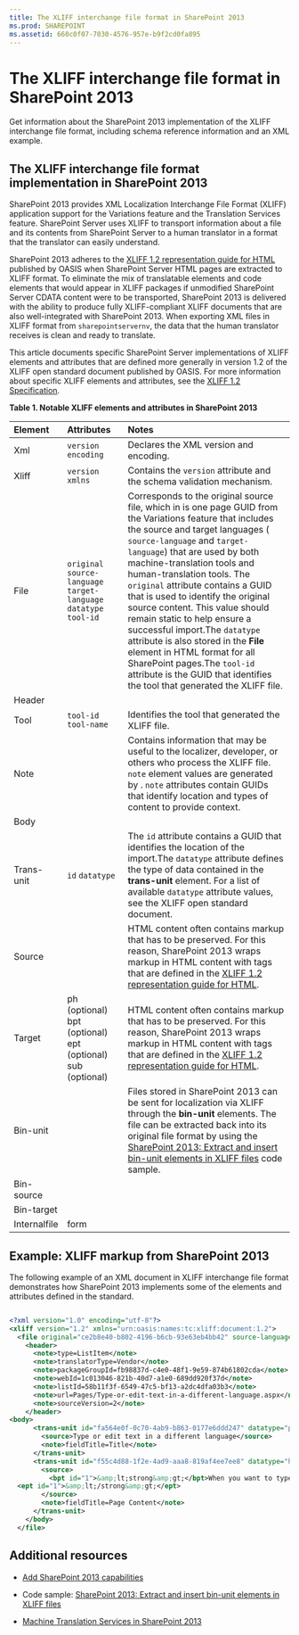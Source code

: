 ```yaml
---
title: The XLIFF interchange file format in SharePoint 2013
ms.prod: SHAREPOINT
ms.assetid: 660c0f07-7030-4576-957e-b9f2cd0fa895
---
```



# The XLIFF interchange file format in SharePoint 2013
Get information about the SharePoint 2013 implementation of the XLIFF interchange file format, including schema reference information and an XML example. 
## The XLIFF interchange file format implementation in SharePoint 2013

SharePoint 2013 provides XML Localization Interchange File Format (XLIFF) application support for the Variations feature and the Translation Services feature. SharePoint Server uses XLIFF to transport information about a file and its contents from SharePoint Server to a human translator in a format that the translator can easily understand. 
  
    
    
SharePoint 2013 adheres to the  [XLIFF 1.2 representation guide for HTML](http://docs.oasis-open.org/xliff/v1.2/xliff-profile-html/xliff-profile-html-1.2-cd02.mdl) published by OASIS when SharePoint Server HTML pages are extracted to XLIFF format. To eliminate the mix of translatable elements and code elements that would appear in XLIFF packages if unmodified SharePoint Server CDATA content were to be transported, SharePoint 2013 is delivered with the ability to produce fully XLIFF-compliant XLIFF documents that are also well-integrated with SharePoint 2013. When exporting XML files in XLIFF format from `sharepointservernv`, the data that the human translator receives is clean and ready to translate. 
  
    
    
This article documents specific SharePoint Server implementations of XLIFF elements and attributes that are defined more generally in version 1.2 of the XLIFF open standard document published by OASIS. For more information about specific XLIFF elements and attributes, see the  [XLIFF 1.2 Specification](http://docs.oasis-open.org/xliff/xliff-core/xliff-core.mdl). 
  
    
    

  
    
    

**Table 1. Notable XLIFF elements and attributes in SharePoint 2013**


|**Element**|**Attributes**|**Notes**|
|:-----|:-----|:-----|
|Xml | `version` `encoding`|Declares the XML version and encoding. |
|Xliff | `version` `xmlns`|Contains the  `version` attribute and the schema validation mechanism.|
|File | `original` `source-language` `target-language` `datatype` `tool-id`|Corresponds to the original source file, which in is one page GUID from the Variations feature that includes the source and target languages ( `source-language` and `target-language`) that are used by both machine-translation tools and human-translation tools. The  `original` attribute contains a GUID that is used to identify the original source content. This value should remain static to help ensure a successful import.The  `datatype` attribute is also stored in the **File** element in HTML format for all SharePoint pages.The  `tool-id` attribute is the GUID that identifies the tool that generated the XLIFF file.|
|Header |||
|Tool | `tool-id` `tool-name`|Identifies the tool that generated the XLIFF file. |
|Note ||Contains information that may be useful to the localizer, developer, or others who process the XLIFF file.  `note` element values are generated by . `note` attributes contain GUIDs that identify location and types of content to provide context.|
|Body |||
|Trans-unit | `id` `datatype`|The  `id` attribute contains a GUID that identifies the location of the import.The  `datatype` attribute defines the type of data contained in the **trans-unit** element. For a list of available `datatype` attribute values, see the XLIFF open standard document.|
|Source ||HTML content often contains markup that has to be preserved. For this reason, SharePoint 2013 wraps markup in HTML content with tags that are defined in the  [XLIFF 1.2 representation guide for HTML](http://docs.oasis-open.org/xliff/v1.2/xliff-profile-html/xliff-profile-html-1.2-cd02.mdl). |
|Target |ph (optional) bpt (optional) ept (optional) sub (optional) |HTML content often contains markup that has to be preserved. For this reason, SharePoint 2013 wraps markup in HTML content with tags that are defined in the  [XLIFF 1.2 representation guide for HTML](http://docs.oasis-open.org/xliff/v1.2/xliff-profile-html/xliff-profile-html-1.2-cd02.mdl). |
|Bin-unit ||Files stored in SharePoint 2013 can be sent for localization via XLIFF through the **bin-unit** elements. The file can be extracted back into its original file format by using the [SharePoint 2013: Extract and insert bin-unit elements in XLIFF files](http://code.msdn.microsoft.com/SharePoint-2013-Extract-fe686878) code sample.|
|Bin-source |||
|Bin-target |||
|Internalfile |form ||
   

## Example: XLIFF markup from SharePoint 2013

The following example of an XML document in XLIFF interchange file format demonstrates how SharePoint 2013 implements some of the elements and attributes defined in the standard. 
  
    
    

```XML

<?xml version="1.0" encoding="utf-8"?>
<xliff version="1.2" xmlns="urn:oasis:names:tc:xliff:document:1.2">
  <file original="ce2b8e40-b802-4196-b6cb-93e63eb4bb42" source-language="en-US" target-language="fr-CA" datatype="html">
    <header>
      <note>type=ListItem</note>
      <note>translatorType=Vendor</note>
      <note>packageGroupId=fb98837d-c4e0-48f1-9e59-874b61802cda</note>
      <note>webId=1c013046-821b-40d7-a1e0-689dd920f37d</note>
      <note>listId=58b11f3f-6549-47c5-bf13-a2dc4dfa03b3</note>
      <note>url=Pages/Type-or-edit-text-in-a-different-language.aspx</note>
      <note>sourceVersion=2</note>
    </header>
<body>
      <trans-unit id="fa564e0f-0c70-4ab9-b863-0177e6ddd247" datatype="plaintext">
        <source>Type or edit text in a different language</source>
        <note>fieldTitle=Title</note>
      </trans-unit>
      <trans-unit id="f55c4d88-1f2e-4ad9-aaa8-819af4ee7ee8" datatype="html">
        <source>
          <bpt id="1">&amp;lt;strong&amp;gt;</bpt>When you want to type documents in different languages, you can change your keyboard layout language--the language-specific characters typed when keyboard keys are pressed--so that you can type the special characters for each language. 
  <ept id="1">&amp;lt;/strong&amp;gt;</ept>
        </source>
        <note>fieldTitle=Page Content</note>
      </trans-unit>
    </body>
  </file>

```


  
    
    

## Additional resources
<a name="bk_addresources"> </a>


-  [Add SharePoint 2013 capabilities](add-sharepoint-2013-capabilities.md)
    
  
- Code sample:  [SharePoint 2013: Extract and insert bin-unit elements in XLIFF files](http://code.msdn.microsoft.com/SharePoint-2013-Extract-fe686878)
    
  
-  [Machine Translation Services in SharePoint 2013](machine-translation-services-in-sharepoint-2013.md)
    
  

  
    
    

